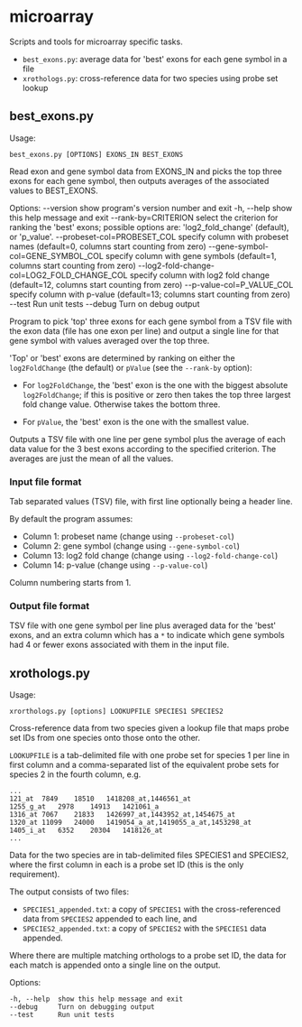microarray
==========

Scripts and tools for microarray specific tasks.

  * `best_exons.py`: average data for 'best' exons for each gene symbol in a file
  * `xrothologs.py`: cross-reference data for two species using probe set lookup

best_exons.py
-------------

Usage:

    best_exons.py [OPTIONS] EXONS_IN BEST_EXONS

Read exon and gene symbol data from EXONS_IN and picks the top three exons for
each gene symbol, then outputs averages of the associated values to BEST_EXONS.

Options:
    --version             show program's version number and exit
    -h, --help            show this help message and exit
    --rank-by=CRITERION   select the criterion for ranking the 'best' exons;
                          possible options are: 'log2_fold_change' (default), or
                          'p_value'.
    --probeset-col=PROBESET_COL
                          specify column with probeset names (default=0, columns
                          start counting from zero)
    --gene-symbol-col=GENE_SYMBOL_COL
                          specify column with gene symbols (default=1, columns
                          start counting from zero)
    --log2-fold-change-col=LOG2_FOLD_CHANGE_COL
                          specify column with log2 fold change (default=12,
                          columns start counting from zero)
     --p-value-col=P_VALUE_COL
                          specify column with p-value (default=13; columns start
                          counting from zero)
    --test                Run unit tests
    --debug               Turn on debug output

Program to pick 'top' three exons for each gene symbol from a TSV file
with the exon data (file has one exon per line) and output a single
line for that gene symbol with values averaged over the top three.

'Top' or 'best' exons are determined by ranking on either the `log2FoldChange`
(the default) or `pValue` (see the `--rank-by` option):

 * For `log2FoldChange`, the 'best' exon is the one with the biggest
   absolute `log2FoldChange`; if this is positive or zero then takes
   the top three largest fold change value. Otherwise takes the bottom
   three.

 * For `pValue`, the 'best' exon is the one with the smallest value.

Outputs a TSV file with one line per gene symbol plus the average of
each data value for the 3 best exons according to the specified criterion.
The averages are just the mean of all the values.

### Input file format ###

Tab separated values (TSV) file, with first line optionally being a header
line.

By default the program assumes:

 * Column 1:  probeset name (change using `--probeset-col`)
 * Column 2:  gene symbol (change using `--gene-symbol-col`)
 * Column 13: log2 fold change (change using `--log2-fold-change-col`)
 * Column 14: p-value (change using `--p-value-col`)

Column numbering starts from 1.

### Output file format ###

TSV file with one gene symbol per line plus averaged data for the 'best'
exons, and an extra column which has a `*` to indicate which gene symbols
had 4 or fewer exons associated with them in the input file.


xrothologs.py
-------------

Usage:

    xrorthologs.py [options] LOOKUPFILE SPECIES1 SPECIES2

Cross-reference data from two species given a lookup file that maps probe set
IDs from one species onto those onto the other.

`LOOKUPFILE` is a tab-delimited file with one probe set for species 1 per line in
first column and a comma-separated list of the equivalent probe sets for species 2
in the fourth column, e.g.

    ...
    121_at	7849	18510	1418208_at,1446561_at
    1255_g_at	2978	14913	1421061_a
    1316_at	7067	21833	1426997_at,1443952_at,1454675_at
    1320_at	11099	24000	1419054_a_at,1419055_a_at,1453298_at
    1405_i_at	6352	20304	1418126_at
    ...

Data for the two species are in tab-delimited files SPECIES1 and SPECIES2, where
the first column in each is a probe set ID (this is the only requirement).

The output consists of two files:

  * `SPECIES1_appended.txt`: a copy of `SPECIES1` with the cross-referenced data
    from `SPECIES2` appended to each line, and
  * `SPECIES2_appended.txt`: a copy of `SPECIES2` with the `SPECIES1` data appended.

Where there are multiple matching orthologs to a probe set ID, the data for each
match is appended onto a single line on the output.

Options:

    -h, --help  show this help message and exit
    --debug     Turn on debugging output
    --test      Run unit tests
